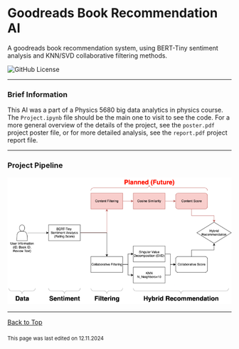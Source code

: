 # Goodreads Book Recommendation AI

A goodreads book recommendation system, using BERT-Tiny sentiment analysis and KNN/SVD collaborative filtering methods. 

![GitHub License](https://img.shields.io/github/license/RandomKiddo/BookRecommendationAI)

___

### Brief Information

This AI was a part of a Physics 5680 big data analytics in physics course. The `Project.ipynb` file should be the main one to visit to see the code. For a more general overview of the details of the project, see the `poster.pdf` project poster file, or for more detailed analysis, see the `report.pdf` project report file. 

___

### Project Pipeline

![Project Pipeline File](pipeline.png)

___

[Back to Top](#goodreads-book-recommendation-ai)

<sub>This page was last edited on 12.11.2024</sub>